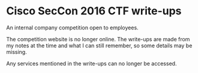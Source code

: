 # Cisco SecCon 2016 CTF write-ups

An internal company competition open to employees.

The competition website is no longer online. The write-ups are made from my
notes at the time and what I can still remember, so some details may be
missing.

Any services mentioned in the write-ups can no longer be accessed.
